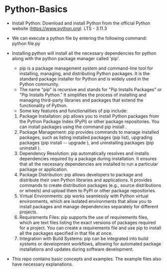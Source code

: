 # Python-Basics

* Install Python: Download and install Python from the official Python website (https://www.python.org). LTS - 3.11.3

* We can execute a python file by entering the following command:
	python file.py

* Installing python will install all the necessary dependencies for python along with the python package manager called 'pip'.
	- pip is a package management system and command-line tool for installing, managing, and distributing Python 	packages. It is the standard package installer 	for Python and is widely used in the Python community.
	- The name "pip" is recursive and stands for "Pip Installs Packages" or "Pip Installs Python." It simplifies the process of installing and managing third-party 	libraries and packages that extend the functionality of Python.
	- Some key features and functionalities of pip include:
	1) Package Installation: pip allows you to install Python packages from the Python Package Index (PyPI) or other package repositories. You can install packages 	using the command pip install <package-name>.
	2) Package Management: pip provides commands to manage installed packages, such as listing installed packages (pip list), upgrading packages (pip install --	upgrade <package-name>), and uninstalling packages (pip uninstall <package-name>).
	3) Dependency Resolution: pip automatically resolves and installs dependencies required by a package during installation. It ensures that all the necessary 	dependencies are installed to run a particular package or application.
	4) Package Distribution: pip allows developers to package and distribute their own Python libraries and applications. It provides commands to create 	distribution packages (e.g., source distributions or wheels) and upload them to PyPI or other package repositories.
	5) Virtual Environments: pip works seamlessly with Python virtual environments, which are isolated environments that allow you to install packages and manage 	dependencies separately for different projects.
	6) Requirements Files: pip supports the use of requirements files, which are text files listing the exact versions of packages required for a project. You can 	create a requirements file and use pip to install all the packages specified in that file at once.
	7) Integration with Build Systems: pip can be integrated into build systems or development workflows, allowing for automated package installations and updates 	during software development.

* This repo contains basic concepts and examples. The example files also have necessary explanations.
